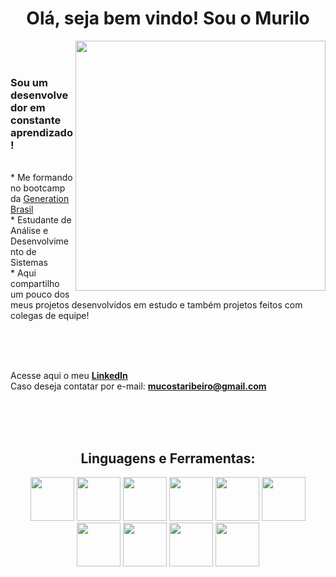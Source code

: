 <h1 align=center> Olá, seja bem vindo! Sou o Murilo</h1>

<img align="right" width=400px src="https://user-images.githubusercontent.com/122796061/230230898-82652d83-2b62-4a18-bf0d-c9af6207a3f7.png"/>
<br><br>

<h3> Sou um desenvolvedor em constante aprendizado!</h3><br>
* Me formando no bootcamp da <a href="https://brazil.generation.org/">Generation Brasil</a><br>
* Estudante de Análise e Desenvolvimento de Sistemas<br>
* Aqui compartilho um pouco dos meus projetos desenvolvidos em estudo e também projetos feitos com colegas de equipe!<br><br>

<br><br>

Acesse aqui o meu [**LinkedIn**](https://www.linkedin.com/in/muriloc-ribeiro/)<br>
Caso deseja contatar por e-mail: **mucostaribeiro@gmail.com**

<br><br><br>

<h2 align=center>Linguagens e Ferramentas:</h2>

<div style=inline align=center>
  <img width=70px src="https://cdn.jsdelivr.net/gh/devicons/devicon/icons/java/java-original-wordmark.svg" />
  <img width=70px src="https://cdn.jsdelivr.net/gh/devicons/devicon/icons/mysql/mysql-original-wordmark.svg" />
  <img width=70px src="https://cdn.jsdelivr.net/gh/devicons/devicon/icons/spring/spring-original-wordmark.svg" />
  <img width=70px src="https://cdn.jsdelivr.net/gh/devicons/devicon/icons/docker/docker-original-wordmark.svg" />
  <img width=70px src="https://cdn.jsdelivr.net/gh/devicons/devicon/icons/git/git-original-wordmark.svg" />
  <img width=70px src="https://cdn.jsdelivr.net/gh/devicons/devicon/icons/html5/html5-original-wordmark.svg" />
  <img width=70px src="https://cdn.jsdelivr.net/gh/devicons/devicon/icons/css3/css3-original-wordmark.svg" />
  <img width=70px src="https://cdn.jsdelivr.net/gh/devicons/devicon/icons/javascript/javascript-original.svg" />
  <img width=70px src="https://cdn.jsdelivr.net/gh/devicons/devicon/icons/react/react-original-wordmark.svg" />
  <img width=70px src="https://cdn.jsdelivr.net/gh/devicons/devicon/icons/typescript/typescript-original.svg" />
          
</div>          
          



     

      

  
  
     




<!--
**MuRibeiro/MuRibeiro** is a ✨ _special_ ✨ repository because its `README.md` (this file) appears on your GitHub profile.

Here are some ideas to get you started:

- 🔭 I’m currently working on ...
-
- 👯 I’m looking to collaborate on ...
- 🤔 I’m looking for help with ...
- 💬 Ask me about ...
- 📫 How to reach me: ...
- 😄 Pronouns: ...
- ⚡ Fun fact: ...
-->
